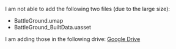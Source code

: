 I am not able to add the following two files (due to the large size):

- BattleGround.umap
- BattleGround_BuiltData.uasset

I am adding those in the following drive: [Google Drive](https://drive.google.com/open?id=1tV3oh7HNpcmbmG4deUq8pxqC01XOIMAt)
